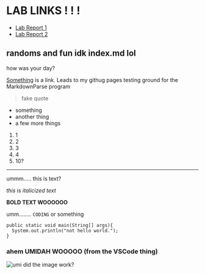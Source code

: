 # LAB LINKS ! ! !
- [Lab Report 1](lab-report-1-week-2.html)
- [Lab Report 2](lab-report-2-week-4.html)

## randoms and fun idk index.md lol
how was your day?

[Something](https://stocktocon.github.io/cse15l-lab-reports/something.html) is a link. Leads to my githug pages testing ground for the MarkdownParse program

> fake quote 

* something
* another thing
* a few more things

1. 1
2. 2
3. 3
4. 4
5. 10?

---

ummm..... this is text?

_this is italicized text_

__BOLD TEXT WOOOOOO__


umm........ `CODING` or something

```
public static void main(String[] args){
  System.out.println("not hello world.");
}
```

### ahem UMIDAH WOOOOO (from the VSCode thing)
![umi](https://camo.githubusercontent.com/10e49152a2bcf7d857705d811ad1a87cd30bf468b0f639aa515de5767c7ae09c/68747470733a2f2f7374617469632e77696b69612e6e6f636f6f6b69652e6e65742f6c6f76652d6c6976652f696d616765732f322f32362f3134355f5332457031302e706e672f7265766973696f6e2f6c61746573743f63623d3230313430363039313032353437)
did the image work?
